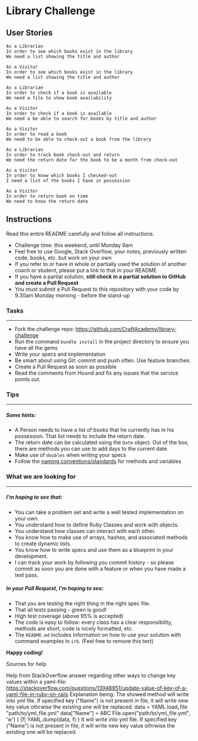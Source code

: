 <h1>Library Challenge</h1>

<h2>User Stories</h2>

``` DONE
As a Librarian
In order to see which books exist in the library 
We need a list showing the title and author 
```

``` DONE
As a Visitor 
In order to see which books exist in the library 
We need a list showing the title and author 
```

```  DONE
As a Librarian 
In order to check if a book is available
We need a file to show book availability
```

``` DONE
As a Visitor
In order to check if a book is available
We need a be able to search for books by title and author
```

``` #We need a checkout-method, and a person/visitor class or instance-double
As a Visitor
In order to read a book
We need to be able to check-out a book from the library
```

``` #we have set_return_date, we don't have method to change it or add to YAML
As a Librarian
In order to track book check-out and return
We need the return date for the book to be a month from check-out
```

``` #Need to add checked_out_books method list to person/visitor class
As a Visitor 
In order to know which books I checked-out 
I need a list of the books I have in possession
```

```
As a Visitor
In order to return book on time
We need to know the return date
```


Instructions
-------
Read this entire README carefully and follow all instructions.

* Challenge time: this weekend, until Monday 9am
* Feel free to use Google, Stack Overflow, your notes, previously written code, books, etc. but work on your own
* If you refer to or have in whole or partially used the solution of another coach or student, please put a link to that in your README
* If you have a partial solution, **still check in a partial solution to GitHub and create a Pull Request**
* You must submit a Pull Request to this repository with your code by 9.30am Monday morning - before the stand-up


### Tasks
----

* Fork the challenge repo: https://github.com/CraftAcademy/library-challenge
* Run the command `bundle install` in the project directory to ensure you have all the gems
* Write your specs and implementation
* Be smart about using Git: commit and push often. Use feature branches.
* Create a Pull Request as soon as possible
* Read the comments from Hound and fix any issues that the service points out.

### Tips
----

##### Some hints:
  * A Person needs to have a list of books that he currently has in his possession. That list needs to include the return date.
  * The return date can be calculated using the `Date` object. Out of the box, there are methods you can use to add days to the current date.
  * Make use of `doubles` when writing your specs
  * Follow the [naming conventions/standards](https://craftacademy.gitbooks.io/coding-as-a-craft/content/extras/naming_standards.html) for methods and variables

### What we are looking for
----
##### I'm hoping to see that:
* You can take a problem set and write a well tested implementation on your own.
* You understand how to define Ruby Classes and work with objects.
* You understand how classes can interact with each other.
* You know how to make use of arrays, hashes, and associated methods to create dynamic lists.
* You know how to write specs and use them as a blueprint in your development.
* I can track your work by following you commit history - so please commit as soon you are done with a feature or when you have made a test pass.

##### In your Pull Request, I'm hoping to see:
* That you are testing the right thing in the right spec file.
* That all tests passing - green is good!
* High test coverage (above 95% is accepted)
* The code is easy to follow: every class has a clear responsibility, methods are short, code is nicely formatted, etc.
* The `README.md` includes information on how to use your solution with command examples in `irb`. (Feel free to remove this text)


**Happy coding!**


Sources for help

Help from StackOverflow answer regarding other ways to change key values within a yaml-file: https://stackoverflow.com/questions/13948951/update-value-of-key-of-a-yaml-file-in-ruby-on-rails
Explanation being: The showed method will write into yml file. If specified key ("Name") is not present in file, it will write new key value othrwise the existing one will be replaced.
    data = YAML.load_file "path/to/yml_file.yml"
    data["Name"] = ABC
    File.open("path/to/yml_file.yml", 'w') { |f| YAML.dump(data, f) }
It will write into yml file. If specified key ("Name") is not present in file, it will write new key value othrwise the existing one will be replaced.

